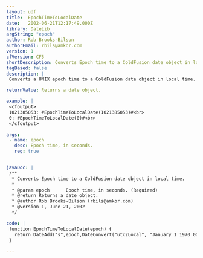 ```yaml
---
layout: udf
title:  EpochTimeToLocalDate
date:   2002-06-21T12:17:49.000Z
library: DateLib
argString: "epoch"
author: Rob Brooks-Bilson
authorEmail: rbils@amkor.com
version: 1
cfVersion: CF5
shortDescription: Converts Epoch time to a ColdFusion date object in local time.
tagBased: false
description: |
 Converts a UNIX epoch time to a ColdFusion date object in local time.  Epoch time is defined as the number of seconds elapsed since January 1 1970 00:00:00 GMT.  This UDF takes the server's local timezone offset into account when converting from epoch to local time.

returnValue: Returns a date object.

example: |
 <cfoutput>
 1021385053: #EpochTimeToLocalDate(1021385053)#<br>
 0: #EpochTimeToLocalDate(0)#<br>
 </cfoutput>

args:
 - name: epoch
   desc: Epoch time, in seconds.
   req: true


javaDoc: |
 /**
  * Converts Epoch time to a ColdFusion date object in local time.
  * 
  * @param epoch      Epoch time, in seconds. (Required)
  * @return Returns a date object. 
  * @author Rob Brooks-Bilson (rbils@amkor.com) 
  * @version 1, June 21, 2002 
  */

code: |
 function EpochTimeToLocalDate(epoch) {
   return DateAdd("s",epoch,DateConvert("utc2Local", "January 1 1970 00:00"));
 }

---
```


